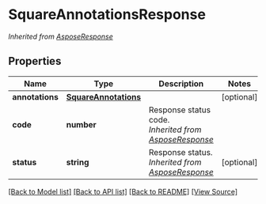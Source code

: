 ﻿# SquareAnnotationsResponse


*Inherited from [AsposeResponse](AsposeResponse.md)*
## Properties
Name | Type | Description | Notes
------------ | ------------- | ------------- | -------------
**annotations** | [**SquareAnnotations**](SquareAnnotations.md) |  | [optional]
**code** | **number** | Response status code.<br />*Inherited from [AsposeResponse](AsposeResponse.md)* | 
**status** | **string** | Response status.<br />*Inherited from [AsposeResponse](AsposeResponse.md)* | [optional]

[[Back to Model list]](../README.md#documentation-for-models) [[Back to API list]](../README.md#documentation-for-api-endpoints) [[Back to README]](../README.md) [[View Source]](../src/models/squareAnnotationsResponse.ts)

